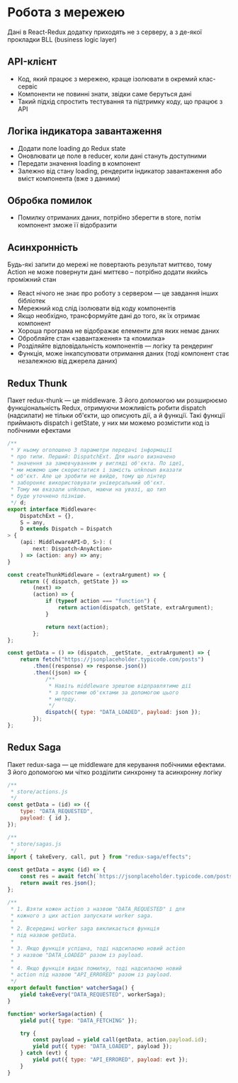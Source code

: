 # Робота з мережею

Дані в React-Redux додатку приходять не з серверу, а з де-якої прокладки BLL (business logic layer)

## API-клієнт

-   Код, який працює з мережею, краще ізолювати в окремий клас-сервіс
-   Компоненти не повинні знати, звідки саме беруться дані
-   Такий підхід спростить тестування та підтримку коду, що працює з API

## Логіка індикатора завантаження

-   Додати поле loading до Redux state
-   Оновлювати це поле в reducer, коли дані стануть доступними
-   Передати значення loading в компонент
-   Залежно від стану loading, рендерити індикатор завантаження або вміст компонента (вже з даними)

## Обробка помилок

-   Помилку отриманих даних, потрібно зберегти в store, потім компонент зможе її відобразити

## Асинхронність

Будь-які запити до мережі не повертають результат миттєво, тому Action не може повернути дані миттєво – потрібно додати якийсь проміжний стан

-   React нічого не знає про роботу з сервером — це завдання інших бібліотек
-   Мережний код слід ізолювати від коду компонентів
-   Якщо необхідно, трансформуйте дані до того, як їх отримає компонент
-   Хороша програма не відображає елементи для яких немає даних
-   Обробляйте стан «завантаження» та «помилка»
-   Розділяйте відповідальність компонентів — логіку та рендеринг
-   Функція, може інкапсулювати отримання даних (тоді компонент стає незалежною від джерела даних)

## Redux Thunk

Пакет redux-thunk — це middleware. З його допомогою ми розширюємо функціональність Redux, отримуючи можливість робити dispatch (надсилати) не тільки об'єкти, що описують дії, а й функції. Такі функції приймають dispatch і getState, у них ми можемо розмістити код із побічними ефектами

```ts
/**
 * У ньому оголошено 3 параметри передачі інформації
 * про типи. Перший: DispatchExt. Для нього визначено
 * значення за замовчуванням у вигляді об'єкта. По ідеї,
 * ми можемо цим скористатися і замість unknown вказати
 * об'єкт. Але це зробити не вийде, тому що лінтер
 * забороняє використовувати універсальний об'єкт.
 * Тому ми вказали unknown, маючи на увазі, що тип
 * буде уточнено пізніше.
 */ d;
export interface Middleware<
    DispatchExt = {},
    S = any,
    D extends Dispatch = Dispatch
> {
    (api: MiddlewareAPI<D, S>): (
        next: Dispatch<AnyAction>
    ) => (action: any) => any;
}
```

```js
const createThunkMiddleware = (extraArgument) => {
    return ({ dispatch, getState }) =>
        (next) =>
        (action) => {
            if (typeof action === "function") {
                return action(dispatch, getState, extraArgument);
            }

            return next(action);
        };
};

const getData = () => (dispatch, _getState, _extraArgument) => {
    return fetch("https://jsonplaceholder.typicode.com/posts")
        .then((response) => response.json())
        .then((json) => {
            /**
             * Навіть middleware зрештою відправлятиме дії
             * з простими об'єктами за допомогою цього
             * методу.
             */
            dispatch({ type: "DATA_LOADED", payload: json });
        });
};
```

## Redux Saga

Пакет redux-saga — це middleware для керування побічними ефектами. З його допомогою ми чітко розділити синхронну та асинхронну логіку

```js
/**
 * store/actions.js
 */
const getData = (id) => ({
    type: "DATA_REQUESTED",
    payload: { id },
});

/**
 * store/sagas.js
 */
import { takeEvery, call, put } from "redux-saga/effects";

const getData = async (id) => {
    const res = await fetch(`https://jsonplaceholder.typicode.com/posts/${id}`);
    return await res.json();
};

/**
 * 1. Взяти кожен action з назвою "DATA_REQUESTED" і для
 * кожного з цих action запускати worker saga.
 *
 * 2. Всередині worker saga викликається функція
 * під назвою getData.
 *
 * 3. Якщо функція успішна, тоді надсилаємо новий action
 * з назвою "DATA_LOADED" разом із payload.
 *
 * 4. Якщо функція видає помилку, тоді надсилаємо новий
 * action під назвою "API_ERRORED" разом із payload.
 */
export default function* watcherSaga() {
    yield takeEvery("DATA_REQUESTED", workerSaga);
}

function* workerSaga(action) {
    yield put({ type: "DATA_FETCHING" });

    try {
        const payload = yield call(getData, action.payload.id);
        yield put({ type: "DATA_LOADED", payload });
    } catch (evt) {
        yield put({ type: "API_ERRORED", payload: evt });
    }
}
```
